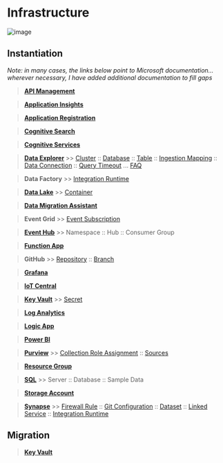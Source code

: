 # Infrastructure

![image](https://user-images.githubusercontent.com/44923999/185972867-64465cc3-0769-4045-bc5d-672f573854c7.png)

## Instantiation
_Note: in many cases, the links below point to Microsoft documentation... wherever necessary, I have added additional documentation to fill gaps_

> [**API Management**](https://learn.microsoft.com/en-us/azure/api-management/)

> [**Application Insights**](https://learn.microsoft.com/en-us/azure/azure-monitor/app/app-insights-overview)

> [**Application Registration**](Infrastructure_ApplicationRegistration.md)

> [**Cognitive Search**](https://azure.microsoft.com/en-us/products/search)

> [**Cognitive Services**](https://learn.microsoft.com/en-us/azure/cognitive-services/)

> [**Data Explorer**](https://learn.microsoft.com/en-us/azure/data-explorer/) >> [Cluster](Infrastructure_DataExplorer_Cluster.md) :: [Database](Infrastructure_DataExplorer_Database.md) :: [Table](Infrastructure_DataExplorer_Table.md) :: [Ingestion Mapping](Infrastructure_DataExplorer_IngestionMapping.md) :: [Data Connection](Infrastructure_DataExplorer_DataConnection.md) :: [Query Timeout](Infrastructure_DataExplorer_QueryTimeout.md) ... [FAQ](Infrastructure_DataExplorer.md)

> **Data Factory** >> [Integration Runtime](https://learn.microsoft.com/en-us/azure/data-factory/create-self-hosted-integration-runtime?tabs=data-factory)

> [**Data Lake**](Infrastructure_DataLake.md) >> [Container](Infrastructure_DataLake_Container.md)

> [**Data Migration Assistant**](https://www.microsoft.com/en-us/download/details.aspx?id=53595)

> **Event Grid** >> [Event Subscription](Infrastructure_EventGrid_EventSubscription.md)

> [**Event Hub**](https://learn.microsoft.com/en-us/azure/event-hubs/) >> Namespace :: Hub :: Consumer Group

> [**Function App**](https://learn.microsoft.com/en-us/azure/azure-functions/functions-overview)

> **GitHub** >> [Repository](https://docs.github.com/en/repositories/creating-and-managing-repositories/creating-a-new-repository) :: [Branch](https://docs.github.com/en/pull-requests/collaborating-with-pull-requests/proposing-changes-to-your-work-with-pull-requests/creating-and-deleting-branches-within-your-repository)

> [**Grafana**](https://docs.microsoft.com/en-us/azure/managed-grafana/quickstart-managed-grafana-portal)

> [**IoT Central**](Infrastructure_IoTCentral.md)

> [**Key Vault**](https://learn.microsoft.com/en-us/azure/key-vault) >> [Secret](https://learn.microsoft.com/en-us/azure/key-vault/secrets)

> [**Log Analytics**](Infrastructure_LogAnalytics.md)

> [**Logic App**](https://learn.microsoft.com/en-us/azure/logic-apps/)

> [**Power BI**](https://powerbi.microsoft.com/en-us/)

> [**Purview**](Infrastructure_Purview.md) >> [Collection Role Assignment](Infrastructure_Purview_CollectionRoleAssignment.md) :: [Sources](Infrastructure_Purview_Sources.md)

> [**Resource Group**](Infrastructure_ResourceGroup.md)

> [**SQL**](Infrastructure_SQL.md) >> Server :: Database :: Sample Data

> [**Storage Account**](Infrastructure_StorageAccount.md)

> [**Synapse**](Infrastructure_Synapse.md) >> [Firewall Rule](Infrastructure_Synapse_FirewallRules.md) :: [Git Configuration](Infrastructure_Synapse_GitConfiguration.md) :: [Dataset](Infrastructure_Synapse_Dataset.md) :: [Linked Service](Infrastructure_Synapse_LinkedService.md) :: [Integration Runtime](https://learn.microsoft.com/en-us/azure/data-factory/create-self-hosted-integration-runtime?tabs=data-factory)

## Migration

> [**Key Vault**](Infrastructure_Migration_KeyVaults.md)
